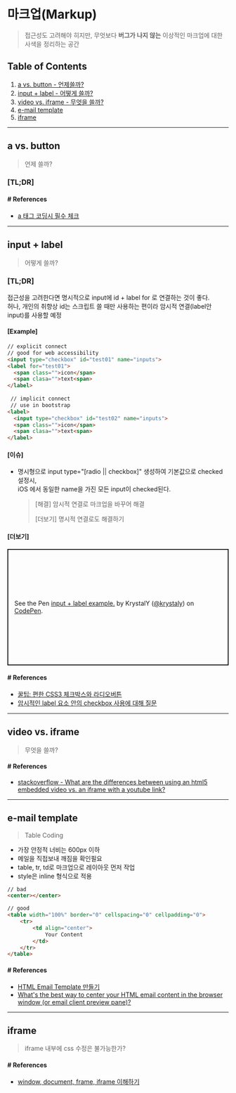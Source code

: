 # 마크업(Markup)
> 접근성도 고려해야 히지만, 무엇보다 **버그가 나지 않는** 이상적인 마크업에 대한 사색을 정리하는 공간

## Table of Contents

  1. [a vs. button - 언제쓸까?](#a-vs.-button)
  1. [input + label - 어떻게 쓸까?](#input-+-label)
  1. [video vs. iframe - 무엇을 쓸까?](#video-vs.-iframe)
  1. [e-mail template](#e-mail-template)
  1. [iframe](#iframe)
 
  
  
---
  
  
## a vs. button
> 언제 쓸까?

### **[TL;DR]**


#### # References
- [a 태그 코딩시 필수 체크](http://tana.kr/ui/archives/41)


---


## input + label
> 어떻게 쓸까?
 
 ### **[TL;DR]**
 접근성을 고려한다면 명시적으로 input에 id + label for 로 연결하는 것이 좋다.<br />
 허나, 개인의 취향상 id는 스크립트 쓸 때만 사용하는 편이라 암시적 연결(label안 input)를 사용할 예정
 
 
 #### [Example]
 
  ```html
  // explicit connect
  // good for web accessibility
  <input type="checkbox" id="test01" name="inputs">
  <label for="test01">
    <span class="">icon</span>
    <span clasa="">text<span>
  </label>
      
   // implicit connect
   // use in bootstrap
  <label>
    <input type="checkbox" id="test02" name="inputs">
    <span class="">icon</span>
    <span clasa="">text<span>
  </label>
  ```
  
  #### [이슈]
  - 명시형으로 input type="[radio || checkbox]" 생성하여 기본값으로 checked 설정시,<br />
  iOS 에서 동일한 name을 가진 모든 input이 checked된다.
     > [해결] 암시적 연결로 마크업을 바꾸어 해결
     >
     > [더보기] 명시적 연결로도 해결하기
  
  #### [더보기]
  <p class="codepen" data-height="265" data-theme-id="dark" data-default-tab="html,result" data-user="krystaly" data-slug-hash="zYvWpKd" style="height: 265px; box-sizing: border-box; display: flex; align-items: center; justify-content: center; border: 2px solid; margin: 1em 0; padding: 1em;" data-pen-title="input + label example.">
    <span>See the Pen <a href="https://codepen.io/krystaly/pen/zYvWpKd">
    input + label example.</a> by KrystalY (<a href="https://codepen.io/krystaly">@krystaly</a>)
    on <a href="https://codepen.io">CodePen</a>.</span>
  </p>


#### # References
- [꿀팁: 편한 CSS3 체크박스와 라디오버튼](https://webdesign.tutsplus.com/ko/articles/quick-tip-easy-css3-checkboxes-and-radio-buttons--webdesign-8953)
- [암시적인 label 요소 안의 checkbox 사용에 대해 질문](https://hashcode.co.kr/questions/6399/%EC%95%94%EC%8B%9C%EC%A0%81%EC%9D%B8-label-%EC%9A%94%EC%86%8C-%EC%95%88%EC%9D%98-checkbox-%EC%82%AC%EC%9A%A9%EC%97%90-%EB%8C%80%ED%95%B4-%EC%A7%88%EB%AC%B8%EC%9D%B4-%EC%9E%88%EC%8A%B5%EB%8B%88%EB%8B%A4)


---


## video vs. iframe
> 무엇을 쓸까?


#### # References
- [stackoverflow - What are the differences between using an html5 embedded video vs. an iframe with a youtube link?
](https://stackoverflow.com/questions/37359348/what-are-the-differences-between-using-an-html5-embedded-video-vs-an-iframe-wit)


---


## e-mail template
> Table Coding

- 가장 안정적 너비는 600px 이하
- 메일을 직접보내 깨짐을 확인필요
- table, tr, td로 마크업으로 레이아웃 먼저 작업
- style은 inline 형식으로 적용
```html
// bad
<center></center>

// good
<table width="100%" border="0" cellspacing="0" cellpadding="0">
    <tr>
        <td align="center">
            Your Content
        </td>
    </tr>
</table>
```

#### # References
- [HTML Email Template 만들기](https://heropy.blog/2018/12/30/html-email-template/)
- [What's the best way to center your HTML email content in the browser window (or email client preview pane)?](https://stackoverflow.com/questions/2857765/whats-the-best-way-to-center-your-html-email-content-in-the-browser-window-or)


---

## iframe
> iframe 내부에 css 수정은 불가능한가?



#### # References
- [window, document, frame, iframe 이해하기](https://ohgyun.com/531)
